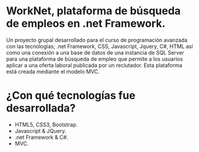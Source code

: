 # WorkNet, plataforma de búsqueda de empleos en .net Framework.
Un proyecto grupal desarrollado para el curso de programación avanzada con las tecnologías; .net Framework, CSS, Javascript, Jquery, C#, HTML así como una conexión a una base de datos de una instancia de SQL Server para una plataforma de búsqueda de empleo que permite a los usuarios aplicar a una oferta laboral publicada por un reclutador. Esta plataforma está creada mediante el modelo MVC. 
# ¿Con qué tecnologías fue desarrollada?
* HTML5, CSS3, Bootstrap.
* Javascript & JQuery.
* .net Framework & C#. 
* MVC.

